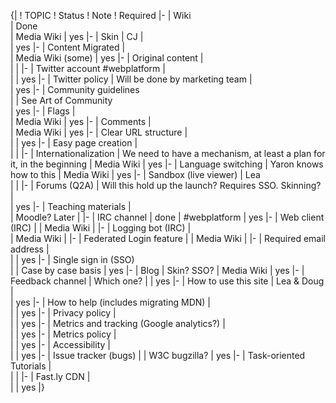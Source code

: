 {|
! TOPIC
! Status
! Note
! Required 
|- 
| Wiki	
| Done                                         
| Media Wiki
| yes
|- 
| Skin
| CJ
| 	
| yes
|- 
| Content Migrated
| 	
| Media Wiki (some) 
| yes
|- 
| Original content
| 	
| 
|
|- 
| Twitter account #webplatform
| 	
| 
| yes
|- 
| Twitter policy 
| Will be done by marketing team
| 	
| yes
|- 
| Community guidelines	
| 
| See Art of Community	
| yes
|- 
| Flags
| 	
| Media Wiki
| yes
|- 
| Comments
| 	
| Media Wiki
| yes
|- 
| Clear URL structure
| 	
| 
| yes
|- 
| Easy page creation
| 	
| 
| 
|- 
| Internationalization
| We need to have a mechanism, at least a plan for it, in the beginning
| Media Wiki
| yes
|- 
| Language switching
| Yaron knows how to this
| Media Wiki
| yes
|- 
| Sandbox (live viewer)
| Lea	
| 
| 
|- 
| Forums (Q2A)
| Will this hold up the launch? Requires SSO. Skinning?
|  
| yes
|- 
| Teaching materials
| 	
| Moodle? Later
| 
|- 
| IRC channel
| done
| #webplatform
| yes
|- 
| Web client (IRC)
| 
| Media Wiki
| 
|- 
| Logging bot (IRC)
| 	
| Media Wiki
| 
|- 
| Federated Login feature
| 
| Media Wiki
| 
|- 
| Required email address
| 	
| 
| yes
|- 
| Single sign in (SSO)	
| 
| Case by case basis
| yes
|- 
| Blog
| Skin? SSO?
| Media Wiki
| yes
|- 
| Feedback channel
| Which one?
|
| yes
|- 
| How to use this site
| Lea & Doug
| 	
| yes
|- 
| How to help (includes migrating MDN)
| 	
| 
| yes
|- 
| Privacy policy
| 	
| 
| yes
|- 
| Metrics and tracking (Google analytics?)
| 	
| 
| yes
|- 
| Metrics policy
| 	
| 
| yes
|- 
| Accessibility
| 	
| 
| yes
|- 
| Issue tracker (bugs)
| 
| W3C bugzilla?
| yes
|- 
| Task-oriented Tutorials
| 	
| 
| 
|- 
| Fast.ly CDN
| 	
|
| yes
|}